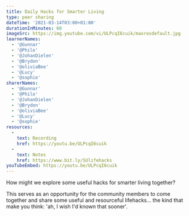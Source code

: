 ```yaml
---
title: Daily Hacks for Smarter Living
type: peer sharing
dateTime: '2021-03-14T03:00+01:00'
durationInMinutes: 60
imageSrc: https://img.youtube.com/vi/ULPcqI6cuik/maxresdefault.jpg
learnerNames:
  - '@Gunnar'
  - '@Philo'
  - '@JohanDielen'
  - '@Brydon'
  - '@oliviaBee'
  - '@Lucy'
  - '@sophie'
sharerNames:
  - '@Gunnar'
  - '@Philo'
  - '@JohanDielen'
  - '@Brydon'
  - '@oliviaBee'
  - '@Lucy'
  - '@sophie'
resources:
  -
    text: Recording
    href: https://youtu.be/ULPcqI6cuik
  -
    text: Notes
    href: https://www.bit.ly/SUlifehacks
youTubeEmbed: https://youtu.be/ULPcqI6cuik
---
```

How might we explore some useful hacks for smarter living together? 
<!--more-->
This serves as an opportunity for the community members to come together and share some useful and resourceful lifehacks... the kind that make you think: 'ah, I wish I'd known that sooner'.
